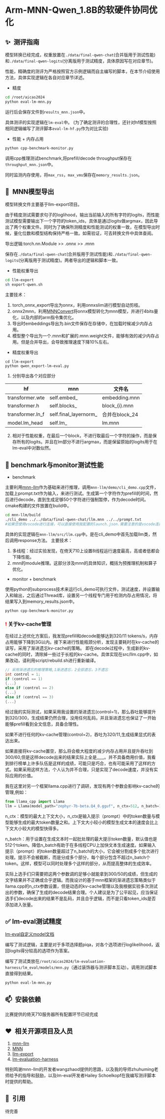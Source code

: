 # Arm-MNN-Qwen_1.8B的软硬件协同优化

## ✨&nbsp; 测评指南
模型转换已经完成，权重放置在`./data/final-qwen-chat`(合并版用于测试性能)和`./data/final-qwen-logits`(分离版用于测试精度，具体原因写在对应章节)。

性能，精确度的测评为严格按照官方示例逻辑而自主编写的脚本，在本节介绍使用方法，具体实现逻辑在各自对应章节详述。
- 精度
``` bash
cd /root/aicas2024
python eval-lm-mnn.py
```
运行后会保存文件到`results_mnn.json`中。

具体测评的实现逻辑在`lm-eval`中。
(为了确定测评的合理性，还针对hf模型按照相同逻辑编写了测评脚本`eval-lm-hf.py`作为对比实验)
- 性能 + 内存占用
```bash
python cpp-benchmark-monitor.py
```
调用cpp推理测试benchmark,将prefill/decode throughput保存在`throughput_mnn.json`中。

同时监测内存使用，将`max_rss`，`max_vms`保存在`memory_results.json`。
## 🤝&nbsp; MNN模型导出
模型转换文件主要基于llm-export项目。

由于精度测试需要求句子的loglihood，输出当前输入的所有字符的logits，而性能测试模型需要输出下一个字符的token_ids，具体是通过logits做argmax，因此导出了两个权重文件。同时为了确保所测精度和性能测试的权重一致，在模型导出时候，量化位数和模型结构保持严格一致。如需验证，可去转换文件中具体查阅。

导出逻辑:torch.nn.Module >> .onnx >> .mnn

保存在`./data/final-qwen-chat`(合并版用于测试性能)和`./data/final-qwen-logits`(分离版用于测试精度)。两者导出的逻辑和脚本一致。

- 性能权重导出
```bash
cd llm-export 
sh export-qwen.sh
```
主要技术：
1. torch_onnx_export导出为onnx，利用onnxslim进行模型自动剪枝。
2. onnx2mnn，利用[MNNConvert](https://mnn-docs.readthedocs.io/en/latest/tools/convert.html)将onnx模型转化为mnn模型，并进行4bits量化，以及内部的arm指令集优化。
3. 导出时embeddings导出为.bin文件保存在存储中，在加载时候减少内存占用。
4. 模型整个导出为一个.mnn和扩展的.mnn.weight文件，能够有效的减少内存占用。但是合并导出，会导致推理速度下降10%左右。

- 精度权重导出
```
cd llm-export 
python qwen_export-lm-eval.py
```
1. 分别导出各个对应部分

| hf   | mnn | 文件名    |
| ----- | ---- | ------- |
| transformer.wte   | self.embed_   | embedding.mnn   |
| transformer.h   | self.blocks_ | block_{i}.mnn   |
| transformer.ln_f   | self.final_layernorm_  | 合并在block_24    |
| model.lm_head   | self.lm_   | lm.mnn    |

2. 相对于性能权重，在最后一个block，不进行取最后一个字符的操作，而是保存所有的logits。并且在lm部分不进行argmax，而是保留原始的logits用于在lm-eval中对数似然。

## 🚀&nbsp;benchmark与monitor测试性能
- benchmark

主要利用[mnn-llm](https://github.com/wangzhaode/mnn-llm)作为基础来进行推理，调用`mnn-llm/demo/cli_demo.cpp`文件，加载上prompt.txt作为输入，来进行测试。生成第一个字符作为prefill的时间，然后进行decode，直到生成足够50个字符进行强制暂停，作为decode时间。cmake构建的文件放置在build中。
```bash
cd mnn-llm/build
./cli_demo ../../data/final-qwen-chat/llm.mnn ../../prompt.txt
#如果您使用vscode进行连接，可以直接使用我配置的launch.json.需要注意的是vscode连接会占用内存，外加我安装了灵码的插件会影响速度。
```
具体的实现逻辑在`mnn-llm/src/llm.cpp`中。是在cli_demo中首先加载llm类，然后调用response方法。
主要技术：

1. 多线程：经过实验发现，在倚天710上设置8线程运行速度最高，高或者低都会下降性能。
2. mnn的module推理。这部分涉及mnn的具体知识，概括为预推理机制和算子优化。

- monitor + benchmark

使用python的subprocess技术来运行cli_demo可执行文件，测试速度，并设置输入和输出，之后通过Thread库，设置另一个线程专门用于检测内存占用情况，将结果写入到memory_results.json中。
```bash
python cpp-benchmark-monitor.py
```

### <span style="color:red;">!</span> 关于kv-cache管理

在经过上述优化方案后，我发现prefill和decode能够达到320/11 tokens/s，内存占用能够下降到3G以内。接下来进行性能瓶颈分析，发现主要耗时在kv-cache的读写，采用了渐进遗忘kv-cache的策略。
即在decode过程中，生成新的kv-cache的同时，清除掉一些过于长程的kv-cache。具体实现在src/llm.cpp中，如果改动，请利用script/rebuild.sh进行重新编译。

```cpp
// 采用渐进遗忘的推理策略,1渐进遗忘，2全部遗忘，3不遗忘
int control = 1;
if (control == 1) 
{...}
else if (control == 2) 
{...}
else if (control == 3)
{...}
```
经过我的实际测试，如果采用我设置的渐进遗忘(control=1)，那么吞吐能够提升到320/300，生成结果仍然合理，没用任何乱码，并且渐进遗忘也保证了一开始能够prefill看到全文信息，具备合理性。

如果不进行任何的kv-cache管理(control=2)，吞吐为320/11,生成结果显式的表达出来。

如果直接将kv-cache置空，那么将会极大程度的减少内存占用并且提升吞吐到300/60,但是这样decode出来的结果实际上全是,,,,,,。并不具备商用价值，我看到排行榜单上许多队伍是这样的成绩，可能只是巧合，也有可能采用了这样的方式。如果采用这样方法，个人认为并不合理，只是实现了decode速度，并没有实际应用的价值。

我在这里对另一个框架llama.cpp进行了调研，发现有两个参数会影响kv-cache的管理,例如：
```python
from llama_cpp import Llama
llm = Llama(model_path="zephyr-7b-beta.Q4_0.gguf", n_ctx=512, n_batch=126)
```
n_ctx：模型的最大上下文大小，n_ctx是输入提示（prompt）中的token数量与模型能够生成的最大token数量之和。上下文大小较小的模型生成文本的速度会比上下文大小较大的模型快得多。

n_batch：用于设置在生成文本时一起批处理的最大提示token数量，默认值也是512个token。降低n_batch有助于在多线程CPU上加快文本生成速度。如果输入提示（prompt）的token数量超过了n_batch的大小，它会被分割成多个批次进行处理。提示不会被截断，而是分成多个部分，每个部分包含不超过n_batch个token。这样，模型可以同时处理多个这样的部分，从而提高整体的生成效率。

实际上选手们只需要把这两个参数调的足够小就能拿到300/50的成绩，但生成的文字结果并不正确或合乎逻辑。而我设计的基于mnn框架的渐进遗忘策略类似于llama.cpp的n_ctx参数设置，但是动态的kv-cache管理以及我根据实验多次测试出的参数，确保了生成的decode结果合理。个人建议是为了公平起见，应当保证选手们decode出来的结果不是乱码，并且合乎逻辑，而不是只看token_ids是否添加进入张量。

## ✅&nbsp;lm-eval测试精度
[lm-eval自定义model文档](https://github.com/EleutherAI/lm-evaluation-harness/blob/main/docs/model_guide.md)

编写了测试逻辑，主要是对于多项选择题piqa，对各个选项进行loglikelihood，返回logits得分较高的选项作为答案。

编写了测试类放在`/root/aicas2024/lm-evaluation-harness/lm_eval/models/mnn.py`（通过装饰器与测评脚本互动）。调用测试脚本直接得到结果。
```bash
python eval-lm-mnn.py
```

## 📫&nbsp; 安装依赖
比赛提供的倚天710服务器所有配置环节已经完成

## ❤️&nbsp; 相关开源项目及人员

1. [mnn-llm](https://github.com/wangzhaode/mnn-llm)
2. [MNN](https://github.com/alibaba/MNN)
3. [llm-export](https://github.com/wangzhaode/llm-export)
4. [lm-evaluation-harness](https://github.com/EleutherAI/lm-evaluation-harness)

特别鸣谢mnn-llm的开发者wangzhaod提供的思路，以及我的导师zhuhuming老师给予的指导和鼓励，以及lm-eval开发者Hailey Schoelkopf在我编写测评脚本时提供的帮助。

## 📘&nbsp; 引用

待完善
